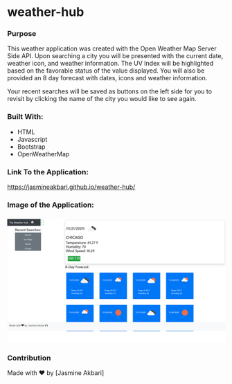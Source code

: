# weather-hub
<h3>Purpose</h3>

This weather application was created with the Open Weather Map Server Side API. Upon searching a city you will be presented with the current date, weather icon, and weather information. The UV Index will be highlighted based on the favorable status of the value displayed. You will also be provided an 8 day forecast with dates, icons and weather information.

Your recent searches will be saved as buttons on the left side for you to revisit by clicking the name of the city you would like to see again.

<h3>Built With:</h3>
<ul>
<li>HTML</li>
<li>Javascript</li>
<li>Bootstrap</li>
<li>OpenWeatherMap</li>
</ul>


<h3>Link To the Application:</h3>
<a href="https://jasmineakbari.github.io/weather-hub/">https://jasmineakbari.github.io/weather-hub/</a>

<h3>Image of the Application:<h3>

<img src="./assets/images/weather-hub.png" />

<h3>Contribution</h3>
<p>Made with ❤️ by [Jasmine Akbari]</p> <span class="oi" data-glyph="headphones"></span>